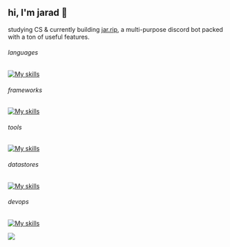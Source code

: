 ## hi, I'm jarad 👋

studying CS & currently building [jar.rip](https://jar.rip/), a multi-purpose discord bot packed with a ton of useful features.

###### languages
[![My skills](https://skillicons.dev/icons?i=python,lua,typescript,js,haskell,java,html,css,md&theme=dark)](https://ad.jar.rip)

###### frameworks
[![My skills](https://skillicons.dev/icons?i=nextjs,react,bootstrap,tailwindcss,fastapi&theme=dark)](https://ad.jar.rip)

###### tools
[![My skills](https://skillicons.dev/icons?i=git,github,vscode,robloxstudio,figma,windows&theme=dark)](https://ad.jar.rip)

###### datastores
[![My skills](https://skillicons.dev/icons?i=postgres,redis,mongodb,sqlite&theme=dark)](https://ad.jar.rip)

###### devops
[![My skills](https://skillicons.dev/icons?i=docker,vercel&theme=dark)](https://ad.jar.rip)

<div align="center">
<img src="https://komarev.com/ghpvc/?username=jvrring&color=7763fa" align="left" />
</div>
